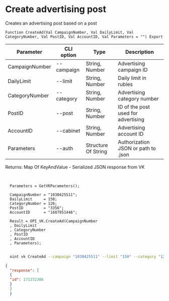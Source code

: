 ﻿---
sidebar_position: 2
---

# Create advertising post
 Creates an advertising post based on a post



`Function CreateAd(Val CampaignNumber, Val DailyLimit, Val CategoryNumber, Val PostID, Val AccountID, Val Parameters = "") Export`

  | Parameter | CLI option | Type | Description |
  |-|-|-|-|
  | CampaignNumber | --campaign | String, Number | Advertising campaign ID |
  | DailyLimit | --limit | String, Number | Daily limit in rubles |
  | CategoryNumber | --category | String, Number | Advertising category number |
  | PostID | --post | String, Number | ID of the post used for advertising |
  | AccountID | --cabinet | String, Number | Advertising account ID |
  | Parameters | --auth | Structure Of String | Authorization JSON or path to .json |

  
  Returns:  Map Of KeyAndValue - Serialized JSON response from VK

<br/>




```bsl title="Code example"
  Parameters = GetVKParameters();
  
  CampaignNumber = "1030425511";
  DailyLimit     = 150;
  CategoryNumber = 126;
  PostID         = "3356";
  AccountID      = "1607951446";
  
  Result = OPI_VK.CreateAd(CampaignNumber
  , DailyLimit
  , CategoryNumber
  , PostID
  , AccountID
  , Parameters);
```



```sh title="CLI command example"
    
  oint vk CreateAd --campaign "1030425511" --limit "150" --category "126" --post "3356" --cabinet "1607951446" --auth "GetVKParameters()"

```

```json title="Result"
{
  "response": [
  {
  "id": 171372386
  }
  ]
  }
```
